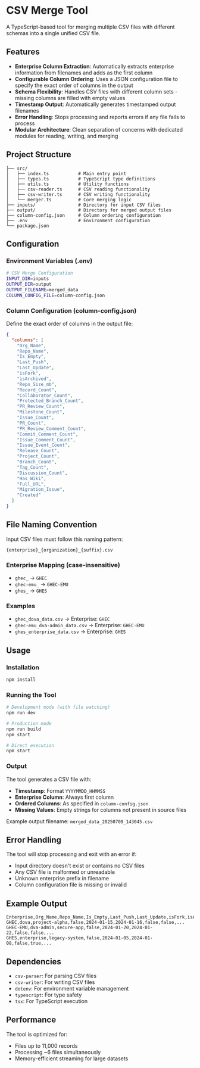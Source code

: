 # CSV Merge Tool

A TypeScript-based tool for merging multiple CSV files with different schemas into a single unified CSV file.

## Features

- **Enterprise Column Extraction**: Automatically extracts enterprise information from filenames and adds as the first column
- **Configurable Column Ordering**: Uses a JSON configuration file to specify the exact order of columns in the output
- **Schema Flexibility**: Handles CSV files with different column sets - missing columns are filled with empty values
- **Timestamp Output**: Automatically generates timestamped output filenames
- **Error Handling**: Stops processing and reports errors if any file fails to process
- **Modular Architecture**: Clean separation of concerns with dedicated modules for reading, writing, and merging

## Project Structure

```
├── src/
│   ├── index.ts           # Main entry point
│   ├── types.ts           # TypeScript type definitions
│   ├── utils.ts           # Utility functions
│   ├── csv-reader.ts      # CSV reading functionality
│   ├── csv-writer.ts      # CSV writing functionality
│   └── merger.ts          # Core merging logic
├── inputs/                # Directory for input CSV files
├── output/                # Directory for merged output files
├── column-config.json     # Column ordering configuration
├── .env                   # Environment configuration
└── package.json
```

## Configuration

### Environment Variables (.env)

```bash
# CSV Merge Configuration
INPUT_DIR=inputs
OUTPUT_DIR=output
OUTPUT_FILENAME=merged_data
COLUMN_CONFIG_FILE=column-config.json
```

### Column Configuration (column-config.json)

Define the exact order of columns in the output file:

```json
{
  "columns": [
    "Org_Name",
    "Repo_Name",
    "Is_Empty",
    "Last_Push",
    "Last_Update",
    "isFork",
    "isArchived",
    "Repo_Size_mb",
    "Record_Count",
    "Collaborator_Count",
    "Protected_Branch_Count",
    "PR_Review_Count",
    "Milestone_Count",
    "Issue_Count",
    "PR_Count",
    "PR_Review_Comment_Count",
    "Commit_Comment_Count",
    "Issue_Comment_Count",
    "Issue_Event_Count",
    "Release_Count",
    "Project_Count",
    "Branch_Count",
    "Tag_Count",
    "Discussion_Count",
    "Has_Wiki",
    "Full_URL",
    "Migration_Issue",
    "Created"
  ]
}
```

## File Naming Convention

Input CSV files must follow this naming pattern:

```
{enterprise}_{organization}_{suffix}.csv
```

### Enterprise Mapping (case-insensitive)

- `ghec_` → `GHEC`
- `ghec-emu_` → `GHEC-EMU`
- `ghes_` → `GHES`

### Examples

- `ghec_dova_data.csv` → Enterprise: `GHEC`
- `ghec-emu_dva-admin_data.csv` → Enterprise: `GHEC-EMU`
- `ghes_enterprise_data.csv` → Enterprise: `GHES`

## Usage

### Installation

```bash
npm install
```

### Running the Tool

```bash
# Development mode (with file watching)
npm run dev

# Production mode
npm run build
npm start

# Direct execution
npm start
```

### Output

The tool generates a CSV file with:

- **Timestamp**: Format `YYYYMMDD_HHMMSS`
- **Enterprise Column**: Always first column
- **Ordered Columns**: As specified in `column-config.json`
- **Missing Values**: Empty strings for columns not present in source files

Example output filename: `merged_data_20250709_143045.csv`

## Error Handling

The tool will stop processing and exit with an error if:

- Input directory doesn't exist or contains no CSV files
- Any CSV file is malformed or unreadable
- Unknown enterprise prefix in filename
- Column configuration file is missing or invalid

## Example Output

```csv
Enterprise,Org_Name,Repo_Name,Is_Empty,Last_Push,Last_Update,isFork,isArchived,...
GHEC,dova,project-alpha,false,2024-01-15,2024-01-16,false,false,...
GHEC-EMU,dva-admin,secure-app,false,2024-01-20,2024-01-22,false,false,...
GHES,enterprise,legacy-system,false,2024-01-05,2024-01-08,false,true,...
```

## Dependencies

- `csv-parser`: For parsing CSV files
- `csv-writer`: For writing CSV files
- `dotenv`: For environment variable management
- `typescript`: For type safety
- `tsx`: For TypeScript execution

## Performance

The tool is optimized for:

- Files up to 11,000 records
- Processing ~6 files simultaneously
- Memory-efficient streaming for large datasets

